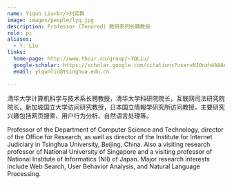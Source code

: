 ```yaml
---
name: Yiqun Liu<br/>刘奕群
image: images/people/lyq.jpg
description: Professor (Tenured) 教研系列长聘教授
role: pi
aliases:
  - Y. Liu
links:
  home-page: http://www.thuir.cn/group/~YQLiu/
  google-scholar: https://scholar.google.com/citations?user=NJOnxh4AAAAJ
  email: yiqunliu@tsinghua.edu.cn
  
---
```


清华大学计算机科学与技术系长聘教授，清华大学科研院院长，互联网司法研究院院长，新加坡国立大学访问研究教授，日本国立情報学研究所访问教授。主要研究兴趣包括网页搜索、用户行为分析、自然语言处理等。

Professor of the Department of Computer Science and Technology, director of the Office for Research, as well as director of the Institute for Internet Judiciary in Tsinghua University, Beijing, China. Also a visiting research professor of National University of Singapore and a visiting professor of National Institute of Informatics (NII) of Japan. Major research interests include Web Search, User Behavior Analysis, and Natural Language Processing.


